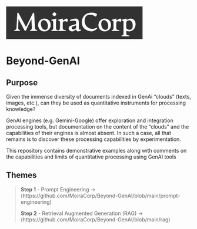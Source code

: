  ![MoiraCorp logo](/assets/images/MoiraCorp_Capture.jpg)
# Beyond-GenAI

## Purpose

Given the immense diversity of documents indexed in GenAi “clouds” (texts, images, etc.), can they be used as quantitative instruments for processing knowledge?

GenAI engines (e.g. Gemini-Google) offer exploration and integration processing tools, but documentation on the content of the “clouds” and the capabilities of their engines is almost absent. In such a case,
all that remains is to discover these processing capabilities by experimentation.

This repository contains demonstrative examples along with comments on the capabilities and limits of quantitative processing using GenAI tools

## Themes

> <p><strong>Step 1</strong> - Prompt Engineering -> (https://github.com/MoiraCorp/Beyond-GenAI/blob/main/prompt-engineering)</p>
> <p><strong>Step 2</strong> - Retrieval Augmented Generation (RAG) -> (https://github.com/MoiraCorp/Beyond-GenAI/blob/main/rag)</p>


